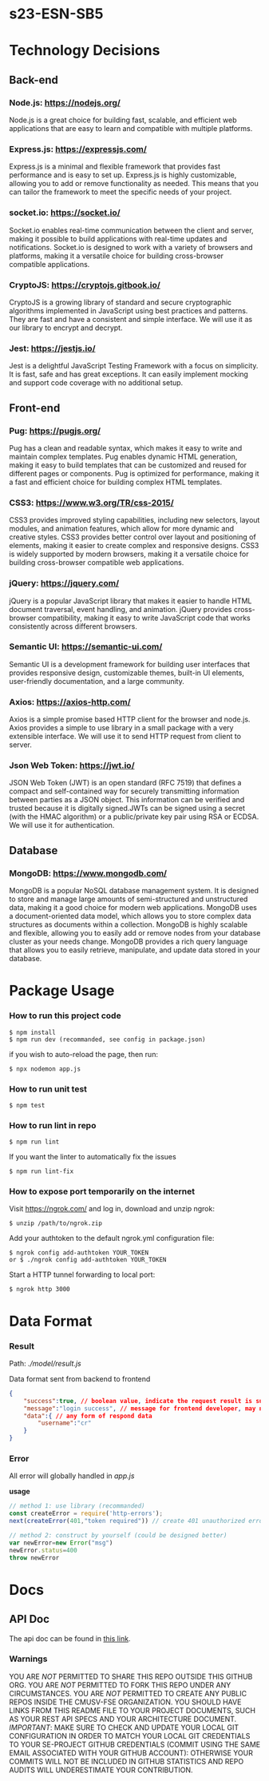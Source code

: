 # s23-ESN-SB5

# Technology Decisions
## Back-end 
### Node.js: https://nodejs.org/
Node.js is a great choice for building fast, scalable, and efficient web applications that are easy to learn and compatible with multiple platforms.

### Express.js: https://expressjs.com/
Express.js is a minimal and flexible framework that provides fast performance and is easy to set up. Express.js is highly customizable, allowing you to add or remove functionality as needed. This means that you can tailor the framework to meet the specific needs of your project.

### socket.io: https://socket.io/
Socket.io enables real-time communication between the client and server, making it possible to build applications with real-time updates and notifications. Socket.io is designed to work with a variety of browsers and platforms, making it a versatile choice for building cross-browser compatible applications.

### CryptoJS: https://cryptojs.gitbook.io/
CryptoJS is a growing library of standard and secure cryptographic algorithms implemented in JavaScript using best practices and patterns. They are fast and have a consistent and simple interface. We will use it as our library to encrypt and decrypt.

### Jest: https://jestjs.io/
Jest is a delightful JavaScript Testing Framework with a focus on simplicity. It is fast, safe and has great exceptions. It can easily implement mocking and support code coverage with no additional setup.

## Front-end
### Pug: https://pugjs.org/
Pug has a clean and readable syntax, which makes it easy to write and maintain complex templates. Pug enables dynamic HTML generation, making it easy to build templates that can be customized and reused for different pages or components. Pug is optimized for performance, making it a fast and efficient choice for building complex HTML templates.

### CSS3: https://www.w3.org/TR/css-2015/
CSS3 provides improved styling capabilities, including new selectors, layout modules, and animation features, which allow for more dynamic and creative styles. CSS3 provides better control over layout and positioning of elements, making it easier to create complex and responsive designs. CSS3 is widely supported by modern browsers, making it a versatile choice for building cross-browser compatible web applications.

### jQuery: https://jquery.com/
jQuery is a popular JavaScript library that makes it easier to handle HTML document traversal, event handling, and animation. jQuery provides cross-browser compatibility, making it easy to write JavaScript code that works consistently across different browsers.

### Semantic UI: https://semantic-ui.com/
Semantic UI is a development framework for building user interfaces that provides responsive design, customizable themes, built-in UI elements, user-friendly documentation, and a large community.

### Axios: https://axios-http.com/
Axios is a simple promise based HTTP client for the browser and node.js. Axios provides a simple to use library in a small package with a very extensible interface. We will use it to send HTTP request from client to server.

### Json Web Token: https://jwt.io/
JSON Web Token (JWT) is an open standard (RFC 7519) that defines a compact and self-contained way for securely transmitting information between parties as a JSON object. This information can be verified and trusted because it is digitally signed.JWTs can be signed using a secret (with the HMAC algorithm) or a public/private key pair using RSA or ECDSA. We will use it for authentication.

## Database
### MongoDB: https://www.mongodb.com/
MongoDB is a popular NoSQL database management system. It is designed to store and manage large amounts of semi-structured and unstructured data, making it a good choice for modern web applications. MongoDB uses a document-oriented data model, which allows you to store complex data structures as documents within a collection. MongoDB is highly scalable and flexible, allowing you to easily add or remove nodes from your database cluster as your needs change. MongoDB provides a rich query language that allows you to easily retrieve, manipulate, and update data stored in your database.

# Package Usage

### How to run this project code
    $ npm install
    $ npm run dev (recommanded, see config in package.json)

if you wish to auto-reload the page, then run:

    $ npx nodemon app.js

### How to run unit test
    $ npm test

### How to run lint in repo
    $ npm run lint
If you want the linter to automatically fix the issues

    $ npm run lint-fix

### How to expose port temporarily on the internet 
Visit https://ngrok.com/ and log in, download and unzip ngrok:

    $ unzip /path/to/ngrok.zip

Add your authtoken to the default ngrok.yml configuration file:

    $ ngrok config add-authtoken YOUR_TOKEN
    or $ ./ngrok config add-authtoken YOUR_TOKEN

Start a HTTP tunnel forwarding to local port:

    $ ngrok http 3000

# Data Format
### Result
Path: *./model/result.js*

Data format sent from backend to frontend

```json
{
    "success":true, // boolean value, indicate the request result is success or not
    "message":"login success", // message for frontend developer, may not display directly to user
    "data":{ // any form of respond data
        "username":"cr"
    }
}
```

### Error

All error will globally handled in *app.js*

**usage**

```javascript
// method 1: use library (recommanded)
const createError = require('http-errors');
next(createError(401,"token required")) // create 401 unauthorized error with message at second parameter

// method 2: construct by yourself (could be designed better)
var newError=new Error("msg")
newError.status=400
throw newError
```

# Docs
## API Doc

The api doc can be found in [this link](https://docs.google.com/spreadsheets/d/1uA0CPb3yRkZHYWAdCfnWtrLeLiTVSnYCXtt_-ttvRq0/edit?usp=sharing).


### Warnings

YOU ARE *NOT* PERMITTED TO SHARE THIS REPO OUTSIDE THIS GITHUB ORG. YOU ARE *NOT* PERMITTED TO FORK THIS REPO UNDER ANY CIRCUMSTANCES. YOU ARE *NOT* PERMITTED TO CREATE ANY PUBLIC REPOS INSIDE THE CMUSV-FSE ORGANIZATION.  YOU SHOULD HAVE LINKS FROM THIS README FILE TO YOUR PROJECT DOCUMENTS, SUCH AS YOUR REST API SPECS AND YOUR ARCHITECTURE DOCUMENT. *IMPORTANT*: MAKE SURE TO CHECK AND UPDATE YOUR LOCAL GIT CONFIGURATION IN ORDER TO MATCH YOUR LOCAL GIT CREDENTIALS TO YOUR SE-PROJECT GITHUB CREDENTIALS (COMMIT USING THE SAME EMAIL ASSOCIATED WITH YOUR GITHUB ACCOUNT): OTHERWISE YOUR COMMITS WILL NOT BE INCLUDED IN GITHUB STATISTICS AND REPO AUDITS WILL UNDERESTIMATE YOUR CONTRIBUTION. 
